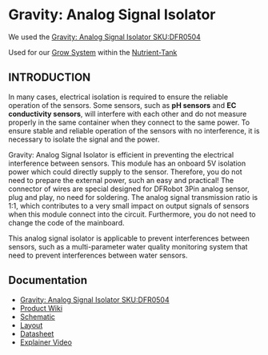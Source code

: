 # Gravity: Analog Signal Isolator

We used the [Gravity: Analog Signal Isolator SKU:DFR0504](https://www.dfrobot.com/product-1621.html)

Used for our [Grow System](https://github.com/users/jwilleke/projects/2) within the [Nutrient-Tank](https://github.com/jwilleke/Nutrient-Tank)

## INTRODUCTION

In many cases, electrical isolation is required to ensure the reliable operation of the sensors. Some sensors, such as **pH sensors** and **EC conductivity sensors**, will interfere with each other and do not measure properly in the same container when they connect to the same power. To ensure stable and reliable operation of the sensors with no interference, it is necessary to isolate the signal and the power.

Gravity: Analog Signal Isolator is efficient in preventing the electrical interference between sensors. This module has an onboard 5V isolation power which could directly supply to the sensor. Therefore, you do not need to prepare the external power, such an easy and practical! The connector of wires are special designed for DFRobot 3Pin analog sensor, plug and play, no need for soldering. The analog signal transmission ratio is 1:1, which contributes to a very small impact on output signals of sensors when this module connect into the circuit. Furthermore, you do not need to change the code of the mainboard.

This analog signal isolator is applicable to prevent interferences between sensors, such as a multi-parameter water quality monitoring system that need to prevent interferences between water sensors.

## Documentation

- [Gravity: Analog Signal Isolator SKU:DFR0504](https://www.dfrobot.com/product-1621.html)
- [Product Wiki](https://wiki.dfrobot.com/Gravity__Analog_Signal_Isolator_SKU_DFR0504)
- [Schematic](https://github.com/Arduinolibrary/DFRobot_Gravity_Analog_Signal_Isolator_DFR0504/raw/master/Analog%20Isolation%20Module(V1.0)%20Schematic.pdf)
- [Layout](https://github.com/Arduinolibrary/DFRobot_Gravity_Analog_Signal_Isolator_DFR0504/raw/master/Analog%20Isolation%20Module(V1.0)%20Layout.pdf)
- [Datasheet](https://github.com/Arduinolibrary/DFRobot_Gravity_Analog_Signal_Isolator_DFR0504/raw/master/Datasheet.zip)
- [Explainer Video](https://youtu.be/I6dtIqxvIMc?si=tbVsZr-4st1keNW7)
